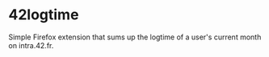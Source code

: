 # 42logtime
Simple Firefox extension that sums up the logtime of a user's current month on intra.42.fr.
